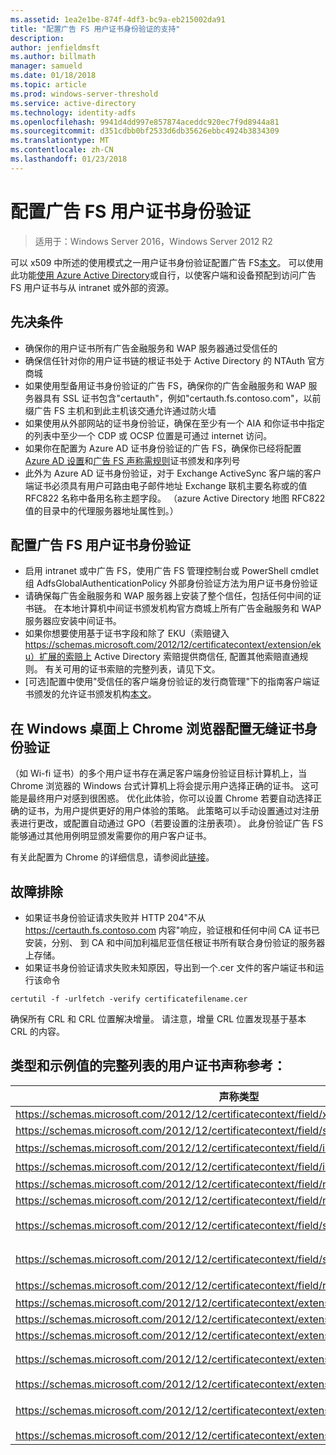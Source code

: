```yaml
---
ms.assetid: 1ea2e1be-874f-4df3-bc9a-eb215002da91
title: "配置广告 FS 用户证书身份验证的支持"
description: 
author: jenfieldmsft
ms.author: billmath
manager: samueld
ms.date: 01/18/2018
ms.topic: article
ms.prod: windows-server-threshold
ms.service: active-directory
ms.technology: identity-adfs
ms.openlocfilehash: 9941d4dd997e857874aceddc920ec7f9d8944a81
ms.sourcegitcommit: d351cdbb0bf2533d6db35626ebbc4924b3834309
ms.translationtype: MT
ms.contentlocale: zh-CN
ms.lasthandoff: 01/23/2018
---
```

# <a name="configuring-ad-fs-for-user-certificate-authentication"></a>配置广告 FS 用户证书身份验证

>适用于：Windows Server 2016，Windows Server 2012 R2

可以 x509 中所述的使用模式之一用户证书身份验证配置广告 FS[本文](ad-fs-support-for-alternate-hostname-binding-for-certificate-authentication.md)。 可以使用此功能[使用 Azure Active Directory](https://blogs.msdn.microsoft.com/samueld/2016/07/19/adfs-certauth-aad-o365/)或自行，以使客户端和设备预配到访问广告 FS 用户证书与从 intranet 或外部的资源。

## <a name="prerequisites"></a>先决条件
- 确保你的用户证书所有广告金融服务和 WAP 服务器通过受信任的
- 确保信任针对你的用户证书链的根证书处于 Active Directory 的 NTAuth 官方商城
- 如果使用型备用证书身份验证的广告 FS，确保你的广告金融服务和 WAP 服务器具有 SSL 证书包含"certauth"，例如"certauth.fs.contoso.com"，以前缀广告 FS 主机和到此主机该交通允许通过防火墙
- 如果使用从外部网站的证书身份验证，确保在至少有一个 AIA 和你证书中指定的列表中至少一个 CDP 或 OCSP 位置是可通过 internet 访问。
- 如果你在配置为 Azure AD 证书身份验证的广告 FS，确保你已经将配置[Azure AD 设置](https://docs.microsoft.com/en-us/azure/active-directory/active-directory-certificate-based-authentication-get-started#step-2-configure-the-certificate-authorities)和[广告 FS 声称需规则](https://docs.microsoft.com/en-us/azure/active-directory/active-directory-certificate-based-authentication-ios#requirements)证书颁发和序列号
- 此外为 Azure AD 证书身份验证，对于 Exchange ActiveSync 客户端的客户端证书必须具有用户可路由电子邮件地址 Exchange 联机主要名称或的值 RFC822 名称中备用名称主题字段。 （azure Active Directory 地图 RFC822 值的目录中的代理服务器地址属性到。）

## <a name="configure-ad-fs-for-user-certificate-authentication"></a>配置广告 FS 用户证书身份验证  
- 启用 intranet 或中广告 FS，使用广告 FS 管理控制台或 PowerShell cmdlet 组 AdfsGlobalAuthenticationPolicy 外部身份验证方法为用户证书身份验证
- 请确保每广告金融服务和 WAP 服务器上安装了整个信任，包括任何中间的证书链。 在本地计算机中间证书颁发机构官方商城上所有广告金融服务和 WAP 服务器应安装中间证书。
- 如果你想要使用基于证书字段和除了 EKU（索赔键入 https://schemas.microsoft.com/2012/12/certificatecontext/extension/eku）扩展的索赔上 Active Directory 索赔提供商信任, 配置其他索赔直通规则。  有关可用的证书索赔的完整列表，请见下文。  
- [可选]配置中使用"受信任的客户端身份验证的发行商管理"下的指南客户端证书颁发的允许证书颁发机构[本文](https://technet.microsoft.com/en-us/library/dn786429(v=ws.11).aspx)。

## <a name="configure-seamless-certificate-authentication-for-chrome-browser-on-windows-desktops"></a>在 Windows 桌面上 Chrome 浏览器配置无缝证书身份验证
（如 Wi-fi 证书）的多个用户证书存在满足客户端身份验证目标计算机上，当 Chrome 浏览器的 Windows 台式计算机上将会提示用户选择正确的证书。 这可能是最终用户对感到很困惑。 优化此体验，你可以设置 Chrome 若要自动选择正确的证书，为用户提供更好的用户体验的策略。 此策略可以手动设置通过对注册表进行更改，或配置自动通过 GPO（若要设置的注册表项）。 此身份验证广告 FS 能够通过其他用例明显颁发需要你的用户客户证书。 

有关此配置为 Chrome 的详细信息，请参阅此[链接](http://www.chromium.org/administrators/policy-list-3#AutoSelectCertificateForUrls)。  


## <a name="troubleshooting"></a>故障排除
- 如果证书身份验证请求失败并 HTTP 204"不从 https://certauth.fs.contoso.com 内容"响应，验证根和任何中间 CA 证书已安装，分别、 到 CA 和中间加利福尼亚信任根证书所有联合身份验证的服务器上存储。
- 如果证书身份验证请求失败未知原因，导出到一个.cer 文件的客户端证书和运行该命令 

`certutil -f -urlfetch -verify certificatefilename.cer`

确保所有 CRL 和 CRL 位置解决增量。  请注意，增量 CRL 位置发现基于基本 CRL 的内容。

## <a name="reference-complete-list-of-user-certificate-claim-types-and-example-values"></a>类型和示例值的完整列表的用户证书声称参考：

|声称类型|示例值
|-----|-----
|https://schemas.microsoft.com/2012/12/certificatecontext/field/x509version | 3
|https://schemas.microsoft.com/2012/12/certificatecontext/field/signaturealgorithm | sha256RSA
|https://schemas.microsoft.com/2012/12/certificatecontext/field/issuer | CN = entca，直流 = 域，DC = contoso，直流 = com
|https://schemas.microsoft.com/2012/12/certificatecontext/field/issuername | CN = entca，直流 = 域，DC = contoso，直流 = com
|https://schemas.microsoft.com/2012/12/certificatecontext/field/notbefore | 12/05/2016 20:50:18
|https://schemas.microsoft.com/2012/12/certificatecontext/field/notafter | 12/05/2017 20:50:18
|https://schemas.microsoft.com/2012/12/certificatecontext/field/subject | E =user@contoso.com，CN = 用户，CN = 用户，直流 = 域，DC = contoso，直流 = com
|https://schemas.microsoft.com/2012/12/certificatecontext/field/subjectname | E =user@contoso.com，CN = 用户，CN = 用户，直流 = 域，DC = contoso，直流 = com
|https://schemas.microsoft.com/2012/12/certificatecontext/field/rawdata | {Base64 编码数字证书数据}
|https://schemas.microsoft.com/2012/12/certificatecontext/extension/keyusage | DigitalSignature
|https://schemas.microsoft.com/2012/12/certificatecontext/extension/keyusage | KeyEncipherment
|https://schemas.microsoft.com/2012/12/certificatecontext/extension/subjectkeyidentifier | 9D11941EC06FACCCCB1B116B56AA97F3987D620A
|https://schemas.microsoft.com/2012/12/certificatecontext/extension/authoritykeyidentifier | 密钥 id 为 = d6 13 e3 6b 公元前 e5 d8 15 52 0a fd 36 6a d5 0b 51 f3 0b 25 7f
|https://schemas.microsoft.com/2012/12/certificatecontext/extension/certificatetemplatename | 用户
|https://schemas.microsoft.com/2012/12/certificatecontext/extension/san | 其他名称： 主体名称 =user@contoso.com，RFC822 名称 =user@contoso.com
|https://schemas.microsoft.com/2012/12/certificatecontext/extension/eku | 1.3.6.1.4.1.311.10.3.4


